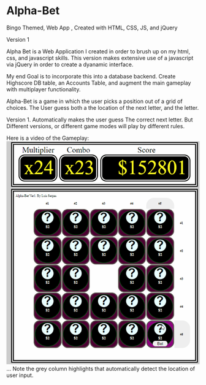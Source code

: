 # Alpha-Bet
Bingo Themed, Web App , Created with HTML, CSS, JS, and jQuery

Version 1

Alpha Bet is a Web Application I created in order to brush up on my html, css, and javascript skills.
This version makes extensive use of a javascript via jQuery in order to create a dyanamic interface. 

My end Goal is to incorporate this into a database backend.
Create Highscore DB table, an Accounts Table, and augment the main gameplay with multiplayer functionality. 

Alpha-Bet is a game in which the user picks a position out of a grid of choices. 
The User guess both a the location of the next letter, and the letter.

Version 1. Automatically makes the user guess The correct next letter.
But Different versions, or different game modes will play by different rules. 

Here is a video of the Gameplay:
![Alphabet JQuery based Game Demo](Alphabet_gameplay.gif)
...
Note the grey column highlights that automatically detect
the location of user input.
